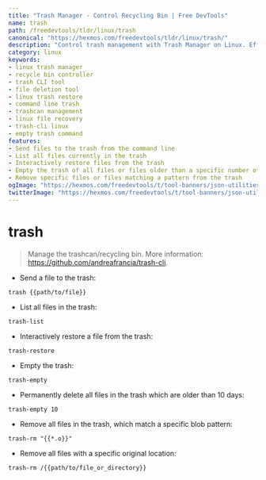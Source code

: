 ```yaml
---
title: "Trash Manager - Control Recycling Bin | Free DevTools"
name: trash
path: /freedevtools/tldr/linux/trash
canonical: "https://hexmos.com/freedevtools/tldr/linux/trash/"
description: "Control trash management with Trash Manager on Linux. Effortlessly manage, restore, and empty your trash, reclaiming disk space easily. Free online tool, no registration required."
category: linux
keywords:
- linux trash manager
- recycle bin controller
- trash CLI tool
- file deletion tool
- linux trash restore
- command line trash
- trashcan management
- linux file recovery
- trash-cli linux
- empty trash command
features:
- Send files to the trash from the command line
- List all files currently in the trash
- Interactively restore files from the trash
- Empty the trash of all files or files older than a specific number of days
- Remove specific files or files matching a pattern from the trash
ogImage: "https://hexmos.com/freedevtools/t/tool-banners/json-utilities-banner.png"
twitterImage: "https://hexmos.com/freedevtools/t/tool-banners/json-utilities-banner.png"
---
```


# trash

> Manage the trashcan/recycling bin.
> More information: <https://github.com/andreafrancia/trash-cli>.

- Send a file to the trash:

`trash {{path/to/file}}`

- List all files in the trash:

`trash-list`

- Interactively restore a file from the trash:

`trash-restore`

- Empty the trash:

`trash-empty`

- Permanently delete all files in the trash which are older than 10 days:

`trash-empty 10`

- Remove all files in the trash, which match a specific blob pattern:

`trash-rm "{{*.o}}"`

- Remove all files with a specific original location:

`trash-rm /{{path/to/file_or_directory}}`
